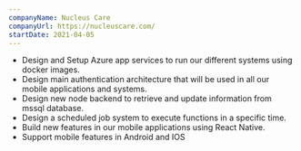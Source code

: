 ```yaml
---
companyName: Nucleus Care
companyUrl: https://nucleuscare.com/
startDate: 2021-04-05
---
```


- Design and Setup Azure app services to run our different systems using docker images.
- Design main authentication architecture that will be used in all our mobile applications and systems.
- Design new node backend to retrieve and update information from mssql database.
- Design a scheduled job system to execute functions in a specific time.
- Build new features in our mobile applications using React Native.
- Support mobile features in Android and IOS
